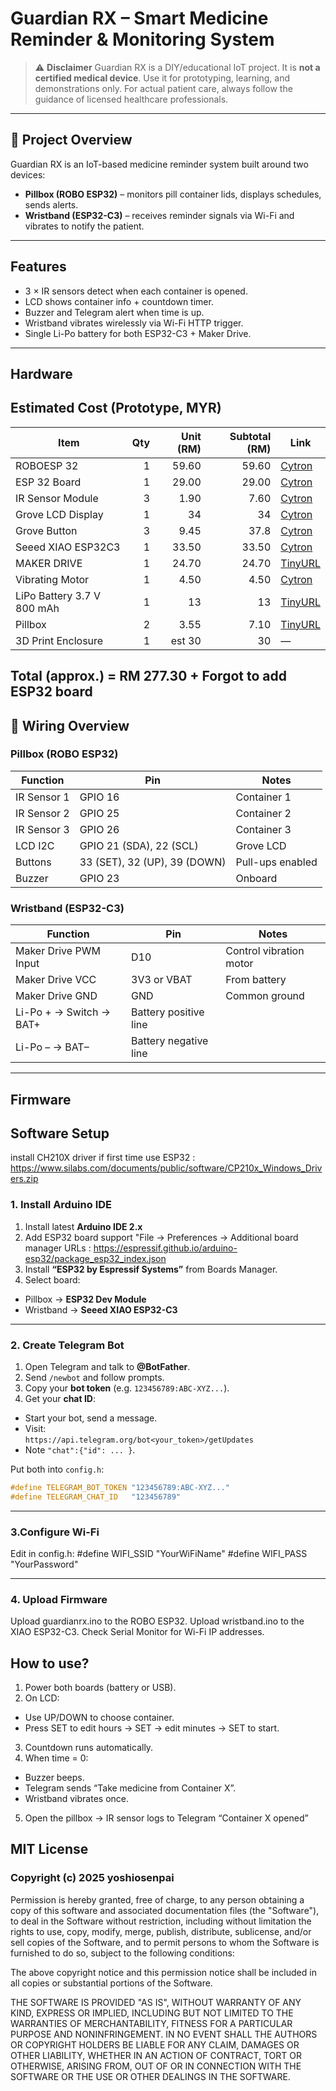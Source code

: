 # Guardian RX – Smart Medicine Reminder & Monitoring System

> ⚠️ **Disclaimer**
> Guardian RX is a DIY/educational IoT project. It is **not a certified medical device**.
> Use it for prototyping, learning, and demonstrations only. For actual patient care, always follow the guidance of licensed healthcare professionals.

---

## 📌 Project Overview

Guardian RX is an IoT-based medicine reminder system built around two devices:

- **Pillbox (ROBO ESP32)** – monitors pill container lids, displays schedules, sends alerts.  
- **Wristband (ESP32-C3)** – receives reminder signals via Wi-Fi and vibrates to notify the patient.


---

##  Features
- 3 × IR sensors detect when each container is opened.  
- LCD shows container info + countdown timer.  
- Buzzer and Telegram alert when time is up.  
- Wristband vibrates wirelessly via Wi-Fi HTTP trigger.  
- Single Li-Po battery for both ESP32-C3 + Maker Drive.  

---

##  Hardware

##  Estimated Cost (Prototype, MYR)

| Item                       | Qty | Unit (RM) | Subtotal (RM) | Link                                                            |
| -------------------------- | --: | --------: | ------------: | --------------------------------------------------------------- |
| ROBOESP 32                 |   1 |     59.60 |         59.60 | [Cytron](https://my.cytron.io/p-robo-esp32)                     |
| ESP 32 Board               |   1 |     29.00 |         29.00 | [Cytron](https://my.cytron.io/p-robo-esp32)                     |
| IR Sensor Module           |   3 |      1.90 |          7.60 | [Cytron](https://my.cytron.io/p-infrared-sensor-module)         |
| Grove LCD Display          |   1 |        34 |            34 | [Cytron](https://my.cytron.io/p-grove-16-x-2-lcd-white-on-blue) |
| Grove Button               |   3 |      9.45 |          37.8 | [Cytron](https://my.cytron.io/p-grove-button)                   |
| Seeed XIAO ESP32C3         |   1 |     33.50 |         33.50 | [Cytron](https://my.cytron.io/p-seeed-xiao-esp32c3)             |
| MAKER DRIVE                |   1 |     24.70 |         24.70 | [TinyURL](https://tinyurl.com/DRV2605L-haptic)                  |
| Vibrating Motor            |   1 |      4.50 |          4.50 | [Cytron](https://my.cytron.io/p-mini-disc-vibrating-motor-1027) |
| LiPo Battery 3.7 V 800 mAh |   1 |        13 |            13 | [TinyURL](https://tinyurl.com/lipo-battery-v)                   |
| Pillbox                    |   2 |      3.55 |          7.10 | [TinyURL](https://tinyurl.com/pillbox-fyp)                      |
| 3D Print Enclosure         |   1 |    est 30 |            30 | —                                                               |

**Total (approx.) = RM 277.30** + Forgot to add ESP32 board
---

## 🔌 Wiring Overview

### Pillbox (ROBO ESP32)
| Function | Pin | Notes |
|-----------|-----|-------|
| IR Sensor 1 | GPIO 16 | Container 1 |
| IR Sensor 2 | GPIO 25 | Container 2 |
| IR Sensor 3 | GPIO 26 | Container 3 |
| LCD I2C | GPIO 21 (SDA), 22 (SCL) | Grove LCD |
| Buttons | 33 (SET), 32 (UP), 39 (DOWN) | Pull-ups enabled |
| Buzzer | GPIO 23 | Onboard |

### Wristband (ESP32-C3)
| Function | Pin | Notes |
|-----------|-----|-------|
| Maker Drive PWM Input | D10 | Control vibration motor |
| Maker Drive VCC | 3V3 or VBAT | From battery |
| Maker Drive GND | GND | Common ground |
| Li-Po + → Switch → BAT+ | Battery positive line |
| Li-Po – → BAT– | Battery negative line |

---

##  Firmware

## Software Setup
install CH210X driver if first time use ESP32 : https://www.silabs.com/documents/public/software/CP210x_Windows_Drivers.zip

### 1. Install Arduino IDE
1. Install latest **Arduino IDE 2.x**  
2. Add ESP32 board support "File -> Preferences -> Additional board manager URLs :  https://espressif.github.io/arduino-esp32/package_esp32_index.json
3. Install **“ESP32 by Espressif Systems”** from Boards Manager.  
4. Select board:
- Pillbox → **ESP32 Dev Module**  
- Wristband → **Seeed XIAO ESP32-C3**

---

### 2. Create Telegram Bot
1. Open Telegram and talk to **@BotFather**.  
2. Send `/newbot` and follow prompts.  
3. Copy your **bot token** (e.g. `123456789:ABC-XYZ...`).  
4. Get your **chat ID**:  
- Start your bot, send a message.  
- Visit:  
  `https://api.telegram.org/bot<your_token>/getUpdates`  
- Note `"chat":{"id": ... }`.

Put both into `config.h`:

```cpp
#define TELEGRAM_BOT_TOKEN "123456789:ABC-XYZ..."
#define TELEGRAM_CHAT_ID   "123456789"
```
---

### 3.Configure Wi-Fi

Edit in config.h:
#define WIFI_SSID   "YourWiFiName"
#define WIFI_PASS   "YourPassword"

---

### 4. Upload Firmware
Upload guardianrx.ino to the ROBO ESP32.
Upload wristband.ino to the XIAO ESP32-C3.
Check Serial Monitor for Wi-Fi IP addresses.

##  How to use?
1. Power both boards (battery or USB).
2. On LCD:
- Use UP/DOWN to choose container.
- Press SET to edit hours → SET → edit minutes → SET to start.
3. Countdown runs automatically.
4. When time = 0:
- Buzzer beeps.
- Telegram sends “Take medicine from Container X”.
- Wristband vibrates once.
5. Open the pillbox → IR sensor logs to Telegram “Container X opened”

## MIT License

### Copyright (c) 2025 yoshiosenpai
Permission is hereby granted, free of charge, to any person obtaining a copy
of this software and associated documentation files (the "Software"), to deal
in the Software without restriction, including without limitation the rights
to use, copy, modify, merge, publish, distribute, sublicense, and/or sell
copies of the Software, and to permit persons to whom the Software is
furnished to do so, subject to the following conditions:

The above copyright notice and this permission notice shall be included in all
copies or substantial portions of the Software.

THE SOFTWARE IS PROVIDED "AS IS", WITHOUT WARRANTY OF ANY KIND, EXPRESS OR
IMPLIED, INCLUDING BUT NOT LIMITED TO THE WARRANTIES OF MERCHANTABILITY,
FITNESS FOR A PARTICULAR PURPOSE AND NONINFRINGEMENT. IN NO EVENT SHALL THE
AUTHORS OR COPYRIGHT HOLDERS BE LIABLE FOR ANY CLAIM, DAMAGES OR OTHER
LIABILITY, WHETHER IN AN ACTION OF CONTRACT, TORT OR OTHERWISE, ARISING FROM,
OUT OF OR IN CONNECTION WITH THE SOFTWARE OR THE USE OR OTHER DEALINGS IN THE
SOFTWARE.